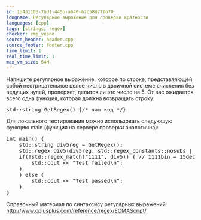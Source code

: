 ```yaml
---
id: 1d431103-7bd1-445b-a640-b7c58d77fb70
longname: Регулярное выражение для проверки кратности
languages: [cpp]
tags: [strings, regex]
checker: cmp_yesno
source_header: header.cpp
source_footer: footer.cpp
time_limit: 1
real_time_limit: 1
max_vm_size: 64M
---
```


Напишите регулярное выражение, которое по строке, представляющей собой неотрицательное целое число в двоичной системе счисления без ведущих нулей, проверяет, делится ли это число на 5. От вас ожидается всего одна функция, которая должна возвращать строку:

<pre>
std::string GetRegex() {/* ваш код */}
</pre>

Для локального тестирования можно использовать следующую функцию main (функция на сервере проверки аналогична):

<pre>
int main() {
    std::string div5reg = GetRegex();
    std::regex div5(div5reg, std::regex_constants::nosubs | std::regex_constants::ECMAScript);
    if(!std::regex_match("1111", div5)) { // 1111bin = 15dec
        std::cout << "Test failed\n";
    }
    } else {
        std::cout << "Test passed\n";
    }
}
</pre>

Справочный материал по синтаксису регулярных выражений: http://www.cplusplus.com/reference/regex/ECMAScript/
